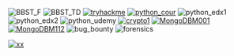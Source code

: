 ![BBST_F](/media/cert/BBST_foundation.jpg)
![BBST_TD](/media/cert/BBST_test_design.jpg)
[![tryhackme](https://tryhackme-badges.s3.amazonaws.com/1337tester.png)](https://tryhackme-badges.s3.amazonaws.com/1337tester.png)
[![python_cour](/media/cert/python_cour.png)](https://www.coursera.org/api/legacyCertificates.v1/spark/statementOfAccomplishment/972530~4583279/pdf)
![python_edx1](/media/cert/python_edx1.png)
![python_edx2](/media/cert/python_edx2.png)
![python_udemy](/media/cert/python_udemy.png)
[![crypto1](/media/cert/crypto1.png)](https://www.coursera.org/account/accomplishments/verify/5NFZK88SZ5NA)
[![MongoDBM001](/media/cert/M001_mongodb_basics.jpg)](https://university.mongodb.com/course_completion/2ae03e5d-b76c-4027-b8cc-3a50dea202d5)
[![MongoDBM112](/media/cert/M112_mongodb_diagnostic.jpg)](https://university.mongodb.com/course_completion/3b7ac2f2-c5cb-4324-80d2-d340462a954a)
![bug_bounty](/media/cert/bug_bounty.png)
![forensics](/media/cert/forensics.png)


[![xx](xxx)](xxx)
